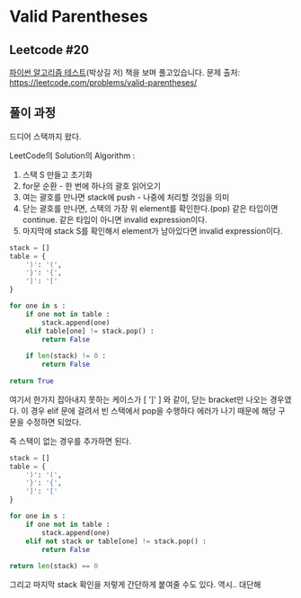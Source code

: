 # Valid Parentheses
## Leetcode #20
[파이썬 알고리즘 테스트](https://github.com/onlybooks/algorithm-interview)(박상길 저) 책을 보며 풀고있습니다. 
문제 출처: https://leetcode.com/problems/valid-parentheses/

## 풀이 과정

드디어 스택까지 왔다. 


LeetCode의 Solution의 Algorithm :
1. 스택 S 만들고 초기화
2. for문 순환 - 한 번에 하나의 괄호 읽어오기
3. 여는 괄호를 만나면 stack에 push - 나중에 처리할 것임을 의미
4. 닫는 괄호를 만나면, 스택의 가장 위 element를 확인한다.(pop) 같은 타입이면 continue. 같은 타입이 아니면 invalid expression이다.
5. 마지막에 stack S를 확인해서 element가 남아있다면 invalid expression이다.


```python
stack = []
table = {
    ')': '(',
    '}': '{',
    ']': '['
}

for one in s :
    if one not in table :
        stack.append(one)
    elif table[one] != stack.pop() :
        return False
    
    if len(stack) != 0 :
        return False
        
return True
```

여기서 한가지 잡아내지 못하는 케이스가 [ ']' ] 와 같이, 닫는 bracket만 나오는 경우였다. 이 경우 elif 문에 걸려서 빈 스택에서 pop을 수행하다 에러가 나기 때문에 해당 구문을 수정하면 되었다. 

즉 스택이 없는 경우를 추가하면 된다. 


```python
stack = []
table = {
    ')': '(',
    '}': '{',
    ']': '['
}

for one in s :
    if one not in table :
        stack.append(one)
    elif not stack or table[one] != stack.pop() :
        return False
    
return len(stack) == 0 
```

그리고 마지막 stack 확인을 저렇게 간단하게 붙여줄 수도 있다. 역시.. 대단해